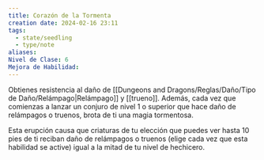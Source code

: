 ```yaml
---
title: Corazón de la Tormenta
creation date: 2024-02-16 23:11
tags:
  - state/seedling
  - type/note
aliases: 
Nivel de Clase: 6
Mejora de Habilidad:
---
```

Obtienes resistencia al daño de [[Dungeons and Dragons/Reglas/Daño/Tipo de Daño/Relámpago|Relámpago]] y [[trueno]]. Además, cada vez que comienzas a lanzar un conjuro de nivel 1 o superior que hace daño de relámpagos o truenos, brota de ti una magia tormentosa.

Esta erupción causa que criaturas de tu elección que puedes ver hasta 10 pies de ti reciban daño de relámpagos o truenos (elige cada vez que esta habilidad se active) igual a la mitad de tu nivel de hechicero.
